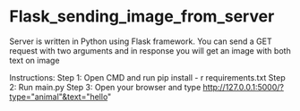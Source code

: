 # Flask_sending_image_from_server
Server is written in Python using Flask framework. You can send a GET request with two arguments and in response you will get an image with both text on image

Instructions:
Step 1:
Open CMD and run pip install - r requirements.txt
Step 2:
Run main.py
Step 3:
Open your browser and type
http://127.0.0.1:5000/?type="animal"&text="hello"
